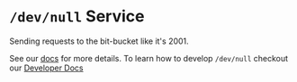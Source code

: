 # `/dev/null` Service

Sending requests to the bit-bucket like it's 2001.

See our [docs](./docs/src/SUMMARY.md) for more details. To learn how to develop `/dev/null` checkout our [Developer Docs](./docs/src/developer/index.md)